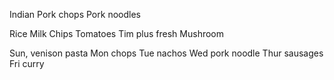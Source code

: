 Indian
Pork chops
Pork noodles

Rice
Milk
Chips
Tomatoes Tim plus fresh
Mushroom


Sun, venison pasta
Mon chops
Tue nachos
Wed pork noodle
Thur sausages
Fri curry

